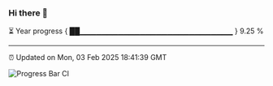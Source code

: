 ### Hi there 👋

⏳ Year progress { ██▁▁▁▁▁▁▁▁▁▁▁▁▁▁▁▁▁▁▁▁▁▁▁▁▁▁▁▁ } 9.25 %

---

⏰ Updated on Mon, 03 Feb 2025 18:41:39 GMT

![Progress Bar CI](https://github.com/IshwaranRudhara/GIT-ACTION/workflows/Progress%20Bar%20CI/badge.svg)
